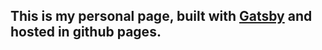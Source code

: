 ## This is my personal page, built with [Gatsby](https://www.gatsbyjs.org) and hosted in github pages.
